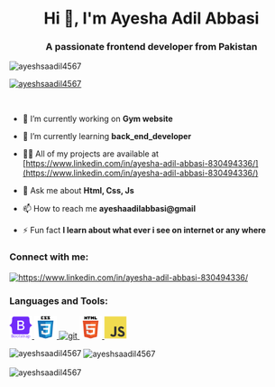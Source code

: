 <h1 align="center">Hi 👋, I'm Ayesha Adil Abbasi</h1>
<h3 align="center">A passionate frontend developer from Pakistan</h3>

<p align="left"> <img src="https://komarev.com/ghpvc/?username=ayeshsaadil4567&label=Profile%20views&color=0e75b6&style=flat" alt="ayeshsaadil4567" /> </p>

<p align="left"> <a href="https://github.com/ryo-ma/github-profile-trophy"><img src="https://github-profile-trophy.vercel.app/?username=ayeshsaadil4567" alt="ayeshsaadil4567" /></a> </p>

<p align="left"> <a href="https://twitter.com/" target="blank"><img src="https://img.shields.io/twitter/follow/?logo=twitter&style=for-the-badge" alt="" /></a> </p>

- 🔭 I’m currently working on **Gym website**

- 🌱 I’m currently learning **back_end_developer**

- 👨‍💻 All of my projects are available at [https://www.linkedin.com/in/ayesha-adil-abbasi-830494336/](https://www.linkedin.com/in/ayesha-adil-abbasi-830494336/)

- 💬 Ask me about **Html, Css, Js**

- 📫 How to reach me **ayeshaadilabbasi@gmail**

- ⚡ Fun fact **I learn about what ever i see on internet or any where**

<h3 align="left">Connect with me:</h3>
<p align="left">
<a href="https://linkedin.com/in/https://www.linkedin.com/in/ayesha-adil-abbasi-830494336/" target="blank"><img align="center" src="https://raw.githubusercontent.com/rahuldkjain/github-profile-readme-generator/master/src/images/icons/Social/linked-in-alt.svg" alt="https://www.linkedin.com/in/ayesha-adil-abbasi-830494336/" height="30" width="40" /></a>
</p>

<h3 align="left">Languages and Tools:</h3>
<p align="left"> <a href="https://getbootstrap.com" target="_blank" rel="noreferrer"> <img src="https://raw.githubusercontent.com/devicons/devicon/master/icons/bootstrap/bootstrap-plain-wordmark.svg" alt="bootstrap" width="40" height="40"/> </a> <a href="https://www.w3schools.com/css/" target="_blank" rel="noreferrer"> <img src="https://raw.githubusercontent.com/devicons/devicon/master/icons/css3/css3-original-wordmark.svg" alt="css3" width="40" height="40"/> </a> <a href="https://git-scm.com/" target="_blank" rel="noreferrer"> <img src="https://www.vectorlogo.zone/logos/git-scm/git-scm-icon.svg" alt="git" width="40" height="40"/> </a> <a href="https://www.w3.org/html/" target="_blank" rel="noreferrer"> <img src="https://raw.githubusercontent.com/devicons/devicon/master/icons/html5/html5-original-wordmark.svg" alt="html5" width="40" height="40"/> </a> <a href="https://developer.mozilla.org/en-US/docs/Web/JavaScript" target="_blank" rel="noreferrer"> <img src="https://raw.githubusercontent.com/devicons/devicon/master/icons/javascript/javascript-original.svg" alt="javascript" width="40" height="40"/> </a> </p>

<p><img align="left" src="https://github-readme-stats.vercel.app/api/top-langs?username=ayeshsaadil4567&show_icons=true&locale=en&layout=compact" alt="ayeshsaadil4567" /></p>

<p>&nbsp;<img align="center" src="https://github-readme-stats.vercel.app/api?username=ayeshsaadil4567&show_icons=true&locale=en" alt="ayeshsaadil4567" /></p>

<p><img align="center" src="https://github-readme-streak-stats.herokuapp.com/?user=ayeshsaadil4567&" alt="ayeshsaadil4567" /></p>
